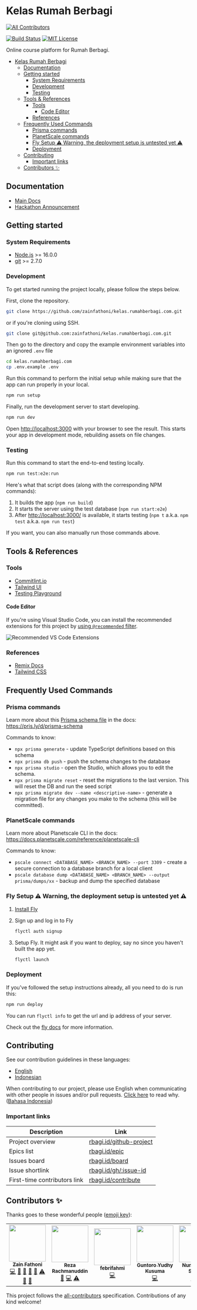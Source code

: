 # Kelas Rumah Berbagi

<!-- ALL-CONTRIBUTORS-BADGE:START - Do not remove or modify this section -->
[![All Contributors](https://img.shields.io/badge/all_contributors-6-orange.svg?style=flat-square)](#contributors-)
<!-- ALL-CONTRIBUTORS-BADGE:END -->

[![Build Status][build-badge]][build] [![MIT License][license-badge]][license]

<!-- prettier-ignore-start -->

[build-badge]: https://img.shields.io/github/workflow/status/zainfathoni/kelas.rumahberbagi.com/CI?logo=github&style=flat-square
[build]: https://github.com/zainfathoni/kelas.rumahberbagi.com/actions?query=workflow%3ACI
[license-badge]: https://img.shields.io/badge/license-MIT-blue?style=flat-square
[license]: LICENSE

<!-- prettier-ignore-end -->

Online course platform for Rumah Berbagi.

- [Kelas Rumah Berbagi](#kelas-rumah-berbagi)
  - [Documentation](#documentation)
  - [Getting started](#getting-started)
    - [System Requirements](#system-requirements)
    - [Development](#development)
    - [Testing](#testing)
  - [Tools & References](#tools--references)
    - [Tools](#tools)
      - [Code Editor](#code-editor)
    - [References](#references)
  - [Frequently Used Commands](#frequently-used-commands)
    - [Prisma commands](#prisma-commands)
    - [PlanetScale commands](#planetscale-commands)
    - [Fly Setup ⚠️ Warning, the deployment setup is untested yet ⚠️](#fly-setup-️-warning-the-deployment-setup-is-untested-yet-️)
    - [Deployment](#deployment)
  - [Contributing](#contributing)
    - [Important links](#important-links)
  - [Contributors ✨](#contributors-)

## Documentation

- [Main Docs](docs/index.md)
- [Hackathon Announcement](https://rbagi.id/gh/22)

## Getting started

### System Requirements

- [Node.js](https://nodejs.org/) >= 16.0.0
- [git](https://git-scm.com/) >= 2.7.0

### Development

To get started running the project locally, please follow the steps below.

First, clone the repository.

```sh
git clone https://github.com/zainfathoni/kelas.rumahberbagi.com.git
```

or if you're cloning using SSH.

```sh
git clone git@github.com:zainfathoni/kelas.rumahberbagi.com.git
```

Then go to the directory and copy the example environment variables into an
ignored `.env` file

```sh
cd kelas.rumahberbagi.com
cp .env.example .env
```

Run this command to perform the initial setup while making sure that the app can
run properly in your local.

```sh
npm run setup
```

Finally, run the development server to start developing.

```sh
npm run dev
```

Open <http://localhost:3000> with your browser to see the result. This starts
your app in development mode, rebuilding assets on file changes.

### Testing

Run this command to start the end-to-end testing locally.

```sh
npm run test:e2e:run
```

Here's what that script does (along with the corresponding NPM commands):

1. It builds the app (`npm run build`)
2. It starts the server using the test database (`npm run start:e2e`)
3. After <http://localhost:3000/> is available, it starts testing (`npm t`
   a.k.a. `npm test` a.k.a. `npm run test`)

If you want, you can also manually run those commands above.

## Tools & References

### Tools

- [Commitlint.io](https://commitlint.io)
- [Tailwind UI](https://tailwindui.com/)
- [Testing Playground](https://testing-playground.com/)

#### Code Editor

If you're using Visual Studio Code, you can install the recommended extensions
for this project by
[using `@recommended` filter](https://code.visualstudio.com/docs/editor/extension-marketplace#_extensions-view-filters).

![Recommended VS Code Extensions](https://user-images.githubusercontent.com/6315466/147128206-3b1acdaa-213f-4e2b-a0a3-4b8c63bc881d.png)

### References

- [Remix Docs](https://remix.run/docs)
- [Tailwind CSS](https://tailwindcss.com/)

## Frequently Used Commands

### Prisma commands

Learn more about this [Prisma schema file](prisma/schema.prisma) in the docs:
<https://pris.ly/d/prisma-schema>

Commands to know:

- `npx prisma generate` - update TypeScript definitions based on this schema
- `npx prisma db push` - push the schema changes to the database
- `npx prisma studio` - open the Studio, which allows you to edit the schema.
- `npx prisma migrate reset` - reset the migrations to the last version. This
  will reset the DB and run the seed script
- `npx prisma migrate dev --name <descriptive-name>` - generate a migration file
  for any changes you make to the schema (this will be committed).

### PlanetScale commands

Learn more about Planetscale CLI in the docs:
<https://docs.planetscale.com/reference/planetscale-cli>

Commands to know:

- `pscale connect <DATABASE_NAME> <BRANCH_NAME> --port 3309` - create a secure
  connection to a database branch for a local client
- `pscale database dump <DATABASE_NAME> <BRANCH_NAME> --output prisma/dumps/xx` -
  backup and dump the specified database

### Fly Setup ⚠️ Warning, the deployment setup is untested yet ⚠️

1. [Install Fly](https://fly.io/docs/getting-started/installing-flyctl/)

2. Sign up and log in to Fly

   ```sh
   flyctl auth signup
   ```

3. Setup Fly. It might ask if you want to deploy, say no since you haven't built
   the app yet.

   ```sh
   flyctl launch
   ```

### Deployment

If you've followed the setup instructions already, all you need to do is run
this:

```sh
npm run deploy
```

You can run `flyctl info` to get the url and ip address of your server.

Check out the [fly docs](https://fly.io/docs/getting-started/node/) for more
information.

## Contributing

See our contribution guidelines in these languages:

- [English](CONTRIBUTING.md)
- [Indonesian](CONTRIBUTING_ID.md)

When contributing to our project, please use English when communicating with
other people in issues and/or pull requests.
[Click here](CONTRIBUTING.md#why-are-we-using-english-in-our-issues--prs) to
read why.
([Bahasa Indonesia](CONTRIBUTING_ID.md#mengapa-kita-menggunakan-bahasa-inggris-dalam-menulis-issue-dan-pull-request))

### Important links

<!-- markdownlint-disable line-length -->

| Description                  | Link                                                       |
| ---------------------------- | ---------------------------------------------------------- |
| Project overview             | [rbagi.id/github-project](https://rbagi.id/github-project) |
| Epics list                   | [rbagi.id/epic](https://rbagi.id/epic)                     |
| Issues board                 | [rbagi.id/board](https://rbagi.id/board)                   |
| Issue shortlink              | [rbagi.id/gh/:issue-id](https://rbagi.id/gh)               |
| First-time contributors link | [rbagi.id/contribute](https://rbagi.id/contribute)         |

<!-- markdownlint-restore -->

## Contributors ✨

Thanks goes to these wonderful people
([emoji key](https://allcontributors.org/docs/en/emoji-key)):

<!-- ALL-CONTRIBUTORS-LIST:START - Do not remove or modify this section -->
<!-- prettier-ignore-start -->
<!-- markdownlint-disable -->
<table>
  <tr>
    <td align="center"><a href="https://zainf.dev"><img src="https://avatars.githubusercontent.com/u/6315466?v=4?s=100" width="100px;" alt=""/><br /><sub><b>Zain Fathoni</b></sub></a><br /><a href="https://github.com/zainfathoni/kelas.rumahberbagi.com/commits?author=zainfathoni" title="Code">💻</a> <a href="https://github.com/zainfathoni/kelas.rumahberbagi.com/commits?author=zainfathoni" title="Documentation">📖</a> <a href="#design-zainfathoni" title="Design">🎨</a> <a href="#maintenance-zainfathoni" title="Maintenance">🚧</a> <a href="#tool-zainfathoni" title="Tools">🔧</a> <a href="https://github.com/zainfathoni/kelas.rumahberbagi.com/commits?author=zainfathoni" title="Tests">⚠️</a> <a href="#projectManagement-zainfathoni" title="Project Management">📆</a> <a href="#ideas-zainfathoni" title="Ideas, Planning, & Feedback">🤔</a></td>
    <td align="center"><a href="http://retry19.com"><img src="https://avatars.githubusercontent.com/u/39640211?v=4?s=100" width="100px;" alt=""/><br /><sub><b>Reza Rachmanuddin</b></sub></a><br /><a href="https://github.com/zainfathoni/kelas.rumahberbagi.com/issues?q=author%3Aretry19" title="Bug reports">🐛</a> <a href="https://github.com/zainfathoni/kelas.rumahberbagi.com/commits?author=retry19" title="Code">💻</a> <a href="https://github.com/zainfathoni/kelas.rumahberbagi.com/commits?author=retry19" title="Tests">⚠️</a></td>
    <td align="center"><a href="https://github.com/febrifahmi"><img src="https://avatars.githubusercontent.com/u/12995919?v=4?s=100" width="100px;" alt=""/><br /><sub><b>febrifahmi</b></sub></a><br /><a href="https://github.com/zainfathoni/kelas.rumahberbagi.com/commits?author=febrifahmi" title="Code">💻</a></td>
    <td align="center"><a href="https://guntoroyk.com/"><img src="https://avatars.githubusercontent.com/u/24248495?v=4?s=100" width="100px;" alt=""/><br /><sub><b>Guntoro Yudhy Kusuma</b></sub></a><br /><a href="https://github.com/zainfathoni/kelas.rumahberbagi.com/commits?author=guntoroyk" title="Code">💻</a></td>
    <td align="center"><a href="http://nurfitrapujo.vercel.app"><img src="https://avatars.githubusercontent.com/u/26681203?v=4?s=100" width="100px;" alt=""/><br /><sub><b>Nurfitra Pujo Santiko</b></sub></a><br /><a href="https://github.com/zainfathoni/kelas.rumahberbagi.com/commits?author=NurfitraPujo" title="Code">💻</a> <a href="https://github.com/zainfathoni/kelas.rumahberbagi.com/commits?author=NurfitraPujo" title="Tests">⚠️</a></td>
    <td align="center"><a href="https://github.com/AchmadWahyu"><img src="https://avatars.githubusercontent.com/u/39010275?v=4?s=100" width="100px;" alt=""/><br /><sub><b>Achmad Wahyu</b></sub></a><br /><a href="https://github.com/zainfathoni/kelas.rumahberbagi.com/commits?author=AchmadWahyu" title="Code">💻</a> <a href="https://github.com/zainfathoni/kelas.rumahberbagi.com/commits?author=AchmadWahyu" title="Tests">⚠️</a></td>
  </tr>
</table>

<!-- markdownlint-restore -->
<!-- prettier-ignore-end -->

<!-- ALL-CONTRIBUTORS-LIST:END -->

This project follows the
[all-contributors](https://github.com/all-contributors/all-contributors)
specification. Contributions of any kind welcome!

